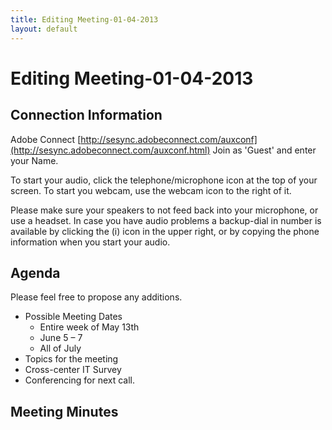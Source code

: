 ```yaml
---
title: Editing Meeting-01-04-2013
layout: default
---
```

# Editing Meeting-01-04-2013

## Connection Information 

Adobe Connect
[http://sesync.adobeconnect.com/auxconf](http://sesync.adobeconnect.com/auxconf.html)
Join as 'Guest' and enter your Name.

To start your audio, click the telephone/microphone icon at the top of your screen. To start you webcam, use the webcam icon to the right of it.

Please make sure your speakers to not feed back into your microphone, or use a headset. In case you have audio problems a backup-dial in number is available by clicking the (i) icon in the upper right, or by copying the phone information when you start your audio.

## Agenda 
Please feel free to propose any additions.

* Possible Meeting Dates
  * Entire week of May 13th
  * June 5 – 7
  * All of July
* Topics for the meeting
* Cross-center IT Survey
* Conferencing for next call.

## Meeting Minutes 
